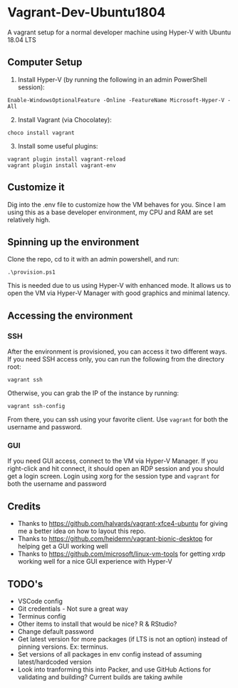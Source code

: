 # Vagrant-Dev-Ubuntu1804

A vagrant setup for a normal developer machine using Hyper-V with Ubuntu 18.04 LTS

## Computer Setup

1. Install Hyper-V (by running the following in an admin PowerShell session):
```
Enable-WindowsOptionalFeature -Online -FeatureName Microsoft-Hyper-V -All
```

2. Install Vagrant (via Chocolatey):
```
choco install vagrant
```

3. Install some useful plugins:
```
vagrant plugin install vagrant-reload
vagrant plugin install vagrant-env
```

## Customize it

Dig into the .env file to customize how the VM behaves for you. Since I am using this as a base developer environment, my CPU and RAM are set relatively high.

## Spinning up the environment

Clone the repo, cd to it with an admin powershell, and run:
```
.\provision.ps1
```

This is needed due to us using Hyper-V with enhanced mode. It allows us to open the VM via Hyper-V Manager with good graphics and minimal latency.

## Accessing the environment

### SSH

After the environment is provisioned, you can access it two different ways. If you need SSH access only, you can run the following from the directory root:
```
vagrant ssh
```

Otherwise, you can grab the IP of the instance by running:
```
vagrant ssh-config
```

From there, you can ssh using your favorite client. Use `vagrant` for both the username and password.

### GUI

If you need GUI access, connect to the VM via Hyper-V Manager. If you right-click and hit connect, it should open an RDP session and you should get a login screen. Login using xorg for the session type and `vagrant` for both the username and password

## Credits

- Thanks to https://github.com/halvards/vagrant-xfce4-ubuntu for giving me a better idea on how to layout this repo.
- Thanks to https://github.com/heidemn/vagrant-bionic-desktop for helping get a GUI working well
- Thanks to https://github.com/microsoft/linux-vm-tools for getting xrdp working well for a nice GUI experience with Hyper-V

## TODO's

- VSCode config
- Git credentials - Not sure a great way
- Terminus config
- Other items to install that would be nice? R & RStudio?
- Change default password
- Get latest version for more packages (if LTS is not an option) instead of pinning versions. Ex: terminus.
- Set versions of all packages in env config instead of assuming latest/hardcoded version
- Look into tranforming this into Packer, and use GitHub Actions for validating and building? Current builds are taking awhile

